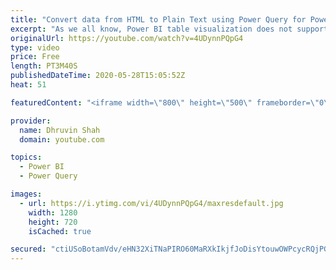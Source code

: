 ```yaml
---
title: "Convert data from HTML to Plain Text using Power Query for Power BI Table Visualization"
excerpt: "As we all know, Power BI table visualization does not support HTML generation. So, we need to convert our HTML text to Plain text.   With the help of Power Query function, we can easily remove HTML tags from the Text in Power Query. To implement that we need to use function HTML.table() in Power Query."
originalUrl: https://youtube.com/watch?v=4UDynnPQpG4
type: video
price: Free
length: PT3M40S
publishedDateTime: 2020-05-28T15:05:52Z
heat: 51

featuredContent: "<iframe width=\"800\" height=\"500\" frameborder=\"0\" src=\"https://www.youtube.com/embed/4UDynnPQpG4\" allow=\"accelerometer; autoplay; encrypted-media; gyroscope; picture-in-picture\" allowfullscreen></iframe>"

provider:
  name: Dhruvin Shah
  domain: youtube.com

topics:
  - Power BI
  - Power Query

images:
  - url: https://i.ytimg.com/vi/4UDynnPQpG4/maxresdefault.jpg
    width: 1280
    height: 720
    isCached: true

secured: "ctiUSoBotamVdv/eHN32XiTNaPIRO60MaRXkIkjfJoDisYtouwOWPcycRQjPGNLYK3iWLIae1d1hzvoUccln5EqRiPs0jGtW7pyR0ogdJd8z4v5rYMl1GJC8znnfi4zSIgMGgNVz5PwUoxnFo3X0d11m86mRWMAEnlJ2sfouKJW66+Q1rS/DfWwoRInOF2YgxI1GgvIp5vuVxnZe2k30QRNH84aKYahQT+0FXsVLp5SvLq8peeLiniUA3vLZSXBRPTSj4nraGjTmyIjNhRSqOEJnlUaCwymJTHuf2CcDkPvf95NV2Js5dD/Y7bO92gyQaUwzI1eRdRlC5PS/JZJ93zBLbk/SIK8xs/tKQ+4/CMvchYtCtAokGSPfyu3sfr//JiC6O6gtykXThZ4foYoLl/NscOB3RdcDd6VD1Fgujvk=;oogYmH5soywdtX9moJ1jyg=="
---
```


